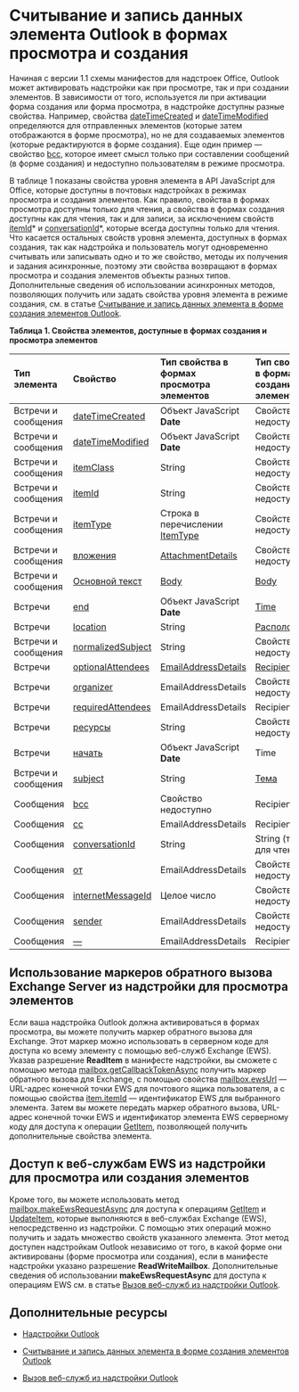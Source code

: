 
# Считывание и запись данных элемента Outlook в формах просмотра и создания

Начиная с версии 1.1 схемы манифестов для надстроек Office, Outlook может активировать надстройки как при просмотре, так и при создании элементов. В зависимости от того, используется ли при активации форма создания или форма просмотра, в надстройке доступны разные свойства. Например, свойства [dateTimeCreated](../../reference/outlook/Office.context.mailbox.item.md) и [dateTimeModified](../../reference/outlook/Office.context.mailbox.item.md) определяются для отправленных элементов (которые затем отображаются в форме просмотра), но не для создаваемых элементов (которые редактируются в форме создания). Еще один пример — свойство [bcc](../../reference/outlook/Office.context.mailbox.item.md), которое имеет смысл только при составлении сообщений (в форме создания) и недоступно пользователям в режиме просмотра.

В таблице 1 показаны свойства уровня элемента в API JavaScript для Office, которые доступны в почтовых надстройках в режимах просмотра и создания элементов. Как правило, свойства в формах просмотра доступны только для чтения, а свойства в формах создания доступны как для чтения, так и для записи, за исключением свойств [itemId](../../reference/outlook/Office.context.mailbox.item.md)* и [conversationId](../../reference/outlook/Office.context.mailbox.item.md)*, которые всегда доступны только для чтения. Что касается остальных свойств уровня элемента, доступных в формах создания, так как надстройка и пользователь могут одновременно считывать или записывать одно и то же свойство, методы их получения и задания асинхронные, поэтому эти свойства возвращают в формах просмотра и создания элементов объекты разных типов. Дополнительные сведения об использовании асинхронных методов, позволяющих получить или задать свойства уровня элемента в режиме создания, см. в статье [Считывание и запись данных элемента в форме создания элементов Outlook](../outlook/get-and-set-item-data-in-a-compose-form.md).


**Таблица 1. Свойства элементов, доступные в формах создания и просмотра элементов**


|**Тип элемента**|**Свойство**|**Тип свойства в формах просмотра элементов**|**Тип свойства в формах создания элементов**|
|:-----|:-----|:-----|:-----|
|Встречи и сообщения|[dateTimeCreated](../../reference/outlook/Office.context.mailbox.item.md)|Объект JavaScript  **Date**|Свойство недоступно|
|Встречи и сообщения|[dateTimeModified](../../reference/outlook/Office.context.mailbox.item.md)|Объект JavaScript  **Date**|Свойство недоступно|
|Встречи и сообщения|[itemClass](../../reference/outlook/Office.context.mailbox.item.md)|String|Свойство недоступно|
|Встречи и сообщения|[itemId](../../reference/outlook/Office.context.mailbox.item.md)|String|Свойство недоступно|
|Встречи и сообщения|[itemType](../../reference/outlook/Office.context.mailbox.item.md)|Строка в перечислении [ItemType](../../reference/outlook/Office.MailboxEnums.md)|Свойство недоступно|
|Встречи и сообщения|[вложения](../../reference/outlook/Office.context.mailbox.item.md)|[AttachmentDetails](../../reference/outlook/simple-types.md)|Свойство недоступно|
|Встречи и сообщения|[Основной текст](../../reference/outlook/Office.context.mailbox.item.md)|[Body](../../reference/outlook/Body.md)|[Body](../../reference/outlook/Body.md)|
|Встречи|[end](../../reference/outlook/Office.context.mailbox.item.md)|Объект JavaScript  **Date**|[Time](../../reference/outlook/Time.md)|
|Встречи|[location](../../reference/outlook/Office.context.mailbox.item.md)|String|[Расположение](../../reference/outlook/Location.md)|
|Встречи и сообщения|[normalizedSubject](../../reference/outlook/Office.context.mailbox.item.md)|String|Свойство недоступно|
|Встречи|[optionalAttendees](../../reference/outlook/Office.context.mailbox.item.md)|[EmailAddressDetails](../../reference/outlook/simple-types.md)|[Recipients](../../reference/outlook/Recipients.md)|
|Встречи|[organizer](../../reference/outlook/Office.context.mailbox.item.md)|EmailAddressDetails|Свойство недоступно|
|Встречи|[requiredAttendees](../../reference/outlook/Office.context.mailbox.item.md)|EmailAddressDetails|Recipients|
|Встречи|[ресурсы](../../reference/outlook/Office.context.mailbox.item.md)|String|Свойство недоступно|
|Встречи|[начать](../../reference/outlook/Office.context.mailbox.item.md)|Объект JavaScript  **Date**|Time|
|Встречи и сообщения|[subject](../../reference/outlook/Office.context.mailbox.item.md)|String|[Тема](../../reference/outlook/Subject.md)|
|Сообщения|[bcc](../../reference/outlook/Office.context.mailbox.item.md)|Свойство недоступно|Recipients|
|Сообщения|[cc](../../reference/outlook/Office.context.mailbox.item.md)|EmailAddressDetails|Recipients|
|Сообщения|[conversationId](../../reference/outlook/Office.context.mailbox.item.md)|String|String (только для чтения)|
|Сообщения|[от](../../reference/outlook/Office.context.mailbox.item.md)|EmailAddressDetails|Свойство недоступно|
|Сообщения|[internetMessageId](../../reference/outlook/Office.context.mailbox.item.md)|Целое число|Свойство недоступно|
|Сообщения|[sender](../../reference/outlook/Office.context.mailbox.item.md)|EmailAddressDetails|Свойство недоступно|
|Сообщения|[—](../../reference/outlook/Office.context.mailbox.item.md)|EmailAddressDetails|Recipients|

## Использование маркеров обратного вызова Exchange Server из надстройки для просмотра элементов


Если ваша надстройка Outlook должна активироваться в формах просмотра, вы можете получить маркер обратного вызова для Exchange. Этот маркер можно использовать в серверном коде для доступа ко всему элементу с помощью веб-служб Exchange (EWS). Указав разрешение  **ReadItem** в манифесте надстройки, вы сможете с помощью метода [mailbox.getCallbackTokenAsync](../../reference/outlook/Office.context.mailbox.md) получить маркер обратного вызова для Exchange, с помощью свойства [mailbox.ewsUrl](../../reference/outlook/Office.context.mailbox.md) — URL-адрес конечной точки EWS для почтового ящика пользователя, а с помощью свойства [item.itemId](../../reference/outlook/Office.context.mailbox.item.md) — идентификатор EWS для выбранного элемента. Затем вы можете передать маркер обратного вызова, URL-адрес конечной точки EWS и идентификатор элемента EWS серверному коду для доступа к операции [GetItem](http://msdn.microsoft.com/en-us/library/e3590b8b-c2a7-4dad-a014-6360197b68e4%28Office.15%29.aspx), позволяющей получить дополнительные свойства элемента.


## Доступ к веб-службам EWS из надстройки для просмотра или создания элементов


Кроме того, вы можете использовать метод [mailbox.makeEwsRequestAsync](../../reference/outlook/Office.context.mailbox.md) для доступа к операциям [GetItem](http://msdn.microsoft.com/en-us/library/e3590b8b-c2a7-4dad-a014-6360197b68e4%28Office.15%29.aspx) и [UpdateItem](http://msdn.microsoft.com/en-us/library/5d027523-e0bc-4da2-b60b-0cb9fc1fdfe4%28Office.15%29.aspx), которые выполняются в веб-службах Exchange (EWS), непосредственно из надстройки. С помощью этих операций можно получить и задать множество свойств указанного элемента. Этот метод доступен надстройкам Outlook независимо от того, в какой форме они активированы (форме просмотра или создания), если в манифесте надстройки указано разрешение  **ReadWriteMailbox**. Дополнительные сведения об использовании  **makeEwsRequestAsync** для доступа к операциям EWS см. в статье [Вызов веб-служб из надстройки Outlook](../outlook/web-services.md).


## Дополнительные ресурсы



- [Надстройки Outlook](../outlook/outlook-add-ins.md)
    
- [Считывание и запись данных элемента в форме создания элементов Outlook](../outlook/get-and-set-item-data-in-a-compose-form.md)
    
- [Вызов веб-служб из надстройки Outlook](../outlook/web-services.md)
    


